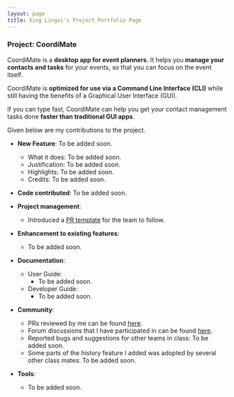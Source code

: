 ```yaml
---
layout: page
title: Xing Lingxi's Project Portfolio Page
---
```


### Project: CoordiMate

CoordiMate is a **desktop app for event planners**. It helps you **manage your contacts and tasks** for your events, so that you can focus on the event itself.

CoordiMate is **optimized for use via a Command Line Interface (CLI)** while still having the benefits of a Graphical User Interface (GUI).

If you can type fast, CoordiMate can help you get your contact management tasks done **faster than traditional GUI apps**.

Given below are my contributions to the project.

* **New Feature**: To be added soon.
  * What it does: To be added soon.
  * Justification: To be added soon.
  * Highlights: To be added soon.
  * Credits: To be added soon.

* **Code contributed**: To be added soon.

* **Project management**:
  * Introduced a [PR template](https://github.com/AY2324S1-CS2103T-T10-2/tp/pull/17) for the team to follow.

* **Enhancement to existing features**: 
  * To be added soon.

* **Documentation**:
  * User Guide:
    * To be added soon.
  * Developer Guide:
    * To be added soon.

* **Community**:
  * PRs reviewed by me can be found [here](https://github.com/AY2324S1-CS2103T-T10-2/tp/pulls?q=is%3Apr+reviewed-by%3AHugeNoob+).
  * Forum discussions that I have participated in can be found [here](https://github.com/nus-cs2103-AY2324S1/forum/issues?q=is%3Aissue+commenter%3AHugeNoob+).
  * Reported bugs and suggestions for other teams in class: To be added soon.
  * Some parts of the history feature I added was adopted by several other class mates: To be added soon.

* **Tools**:
  * To be added soon.
